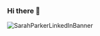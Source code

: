 ### Hi there 👋
![SarahParkerLinkedInBanner](https://github.com/sarmapar/sarmapar/assets/57263711/9ff40e83-b93c-443a-b4e7-78a33d30bbb1)
